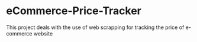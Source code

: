 # eCommerce-Price-Tracker
This project deals with the use of web scrapping for tracking the price of e-commerce website 
